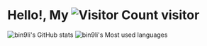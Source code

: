 # Hello!, My ![Visitor Count](https://profile-counter.glitch.me/bin9li/count.svg) visitor

![bin9li's GitHub stats](https://github-readme-stats.vercel.app/api?username=bin9li&show_icons=true&line_height=21)
![bin9li's Most used languages](https://github-readme-stats-git-masterrstaa-rickstaa.vercel.app/api/top-langs/?username=bin9li&langs_count=6&line_height=21)

<!-- <div align="center" >
<img height="137px" src="https://github-readme-stats-git-masterrstaa-rickstaa.vercel.app/api?username=bin9li&hide_title=true&hide_border=true&show_icons=true&line_height=21" />
<img height="137px" src=" /><br><br>
</div> -->

